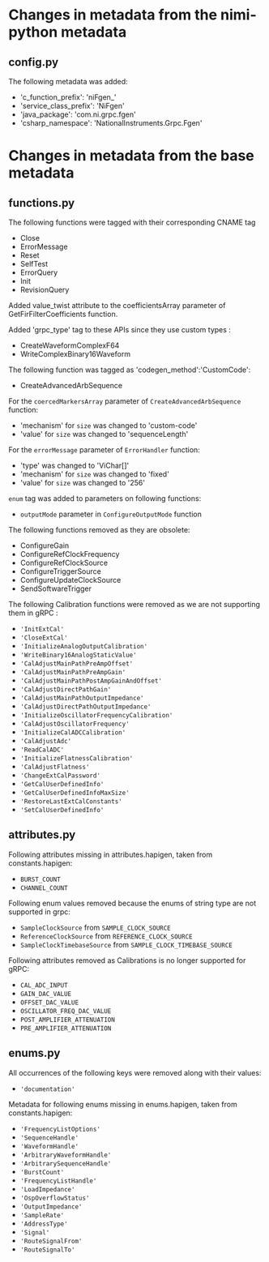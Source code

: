 # Changes in metadata from the nimi-python metadata

## config.py

The following metadata was added:
- 'c_function_prefix': 'niFgen_'
- 'service_class_prefix': 'NiFgen'
- 'java_package': 'com.ni.grpc.fgen'
- 'csharp_namespace': 'NationalInstruments.Grpc.Fgen'

# Changes in metadata from the base metadata

## functions.py

The following functions were tagged with their corresponding CNAME tag
- Close
- ErrorMessage
- Reset
- SelfTest
- ErrorQuery
- Init
- RevisionQuery

Added value_twist attribute to the coefficientsArray parameter of GetFirFilterCoefficients function.

Added 'grpc_type' tag to these APIs since they use custom types : 
- CreateWaveformComplexF64
- WriteComplexBinary16Waveform

The following function was tagged as 'codegen_method':'CustomCode':
- CreateAdvancedArbSequence

For the `coercedMarkersArray` parameter of `CreateAdvancedArbSequence` function:
  - 'mechanism' for `size` was changed to 'custom-code'
  - 'value' for `size` was changed to 'sequenceLength'

For the `errorMessage` parameter of `ErrorHandler` function:
  - 'type' was changed to 'ViChar[]'
  - 'mechanism' for `size` was changed to 'fixed'
  - 'value' for `size` was changed to '256'

`enum` tag was added to parameters on following functions:
- `outputMode` parameter in `ConfigureOutputMode` function

The following functions removed as they are obsolete:
- ConfigureGain
- ConfigureRefClockFrequency
- ConfigureRefClockSource
- ConfigureTriggerSource
- ConfigureUpdateClockSource
- SendSoftwareTrigger

The following Calibration functions were removed as we are not supporting them in gRPC :
- `'InitExtCal'`
- `'CloseExtCal'`
- `'InitializeAnalogOutputCalibration'`
- `'WriteBinary16AnalogStaticValue'`
- `'CalAdjustMainPathPreAmpOffset'`
- `'CalAdjustMainPathPreAmpGain'`
- `'CalAdjustMainPathPostAmpGainAndOffset'`
- `'CalAdjustDirectPathGain'`
- `'CalAdjustMainPathOutputImpedance'`
- `'CalAdjustDirectPathOutputImpedance'`
- `'InitializeOscillatorFrequencyCalibration'`
- `'CalAdjustOscillatorFrequency'`
- `'InitializeCalADCCalibration'`
- `'CalAdjustAdc'`
- `'ReadCalADC'`
- `'InitializeFlatnessCalibration'`
- `'CalAdjustFlatness'`
- `'ChangeExtCalPassword'`
- `'GetCalUserDefinedInfo'`
- `'GetCalUserDefinedInfoMaxSize'`
- `'RestoreLastExtCalConstants'`
- `'SetCalUserDefinedInfo'`

## attributes.py

Following attributes missing in attributes.hapigen, taken from constants.hapigen:
- `BURST_COUNT`
- `CHANNEL_COUNT`

Following enum values removed because the enums of string type are not supported in grpc:
- `SampleClockSource` from `SAMPLE_CLOCK_SOURCE`
- `ReferenceClockSource` from `REFERENCE_CLOCK_SOURCE`
- `SampleClockTimebaseSource` from `SAMPLE_CLOCK_TIMEBASE_SOURCE`

Following attributes removed as Calibrations is no longer supported for gRPC:
- `CAL_ADC_INPUT`
- `GAIN_DAC_VALUE`
- `OFFSET_DAC_VALUE`
- `OSCILLATOR_FREQ_DAC_VALUE`
- `POST_AMPLIFIER_ATTENUATION`
- `PRE_AMPLIFIER_ATTENUATION`

## enums.py

All occurrences of the following keys were removed along with their values:
- `'documentation'`

Metadata for following enums missing in enums.hapigen, taken from constants.hapigen:
- `'FrequencyListOptions'`
- `'SequenceHandle'`
- `'WaveformHandle'`
- `'ArbitraryWaveformHandle'`
- `'ArbitrarySequenceHandle'`
- `'BurstCount'`
- `'FrequencyListHandle'`
- `'LoadImpedance'`
- `'OspOverflowStatus'`
- `'OutputImpedance'`
- `'SampleRate'`
- `'AddressType'`
- `'Signal'`
- `'RouteSignalFrom'`
- `'RouteSignalTo'`

